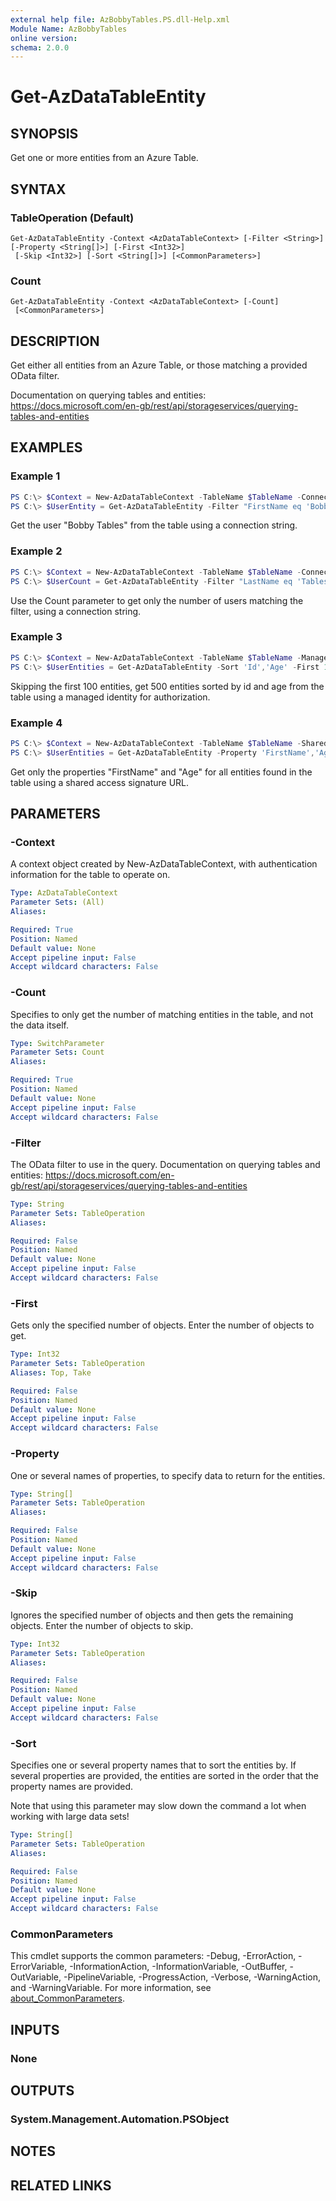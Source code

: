 ```yaml
---
external help file: AzBobbyTables.PS.dll-Help.xml
Module Name: AzBobbyTables
online version:
schema: 2.0.0
---
```


# Get-AzDataTableEntity

## SYNOPSIS

Get one or more entities from an Azure Table.

## SYNTAX

### TableOperation (Default)
```
Get-AzDataTableEntity -Context <AzDataTableContext> [-Filter <String>] [-Property <String[]>] [-First <Int32>]
 [-Skip <Int32>] [-Sort <String[]>] [<CommonParameters>]
```

### Count
```
Get-AzDataTableEntity -Context <AzDataTableContext> [-Count]
 [<CommonParameters>]
```

## DESCRIPTION

Get either all entities from an Azure Table, or those matching a provided OData filter.

Documentation on querying tables and entities: <https://docs.microsoft.com/en-gb/rest/api/storageservices/querying-tables-and-entities>

## EXAMPLES

### Example 1

```powershell
PS C:\> $Context = New-AzDataTableContext -TableName $TableName -ConnectionString $ConnectionString
PS C:\> $UserEntity = Get-AzDataTableEntity -Filter "FirstName eq 'Bobby' and LastName eq 'Tables'" -Context $Context
```

Get the user "Bobby Tables" from the table using a connection string.

### Example 2

```powershell
PS C:\> $Context = New-AzDataTableContext -TableName $TableName -ConnectionString $ConnectionString
PS C:\> $UserCount = Get-AzDataTableEntity -Filter "LastName eq 'Tables'" -Context $Context -Count
```

Use the Count parameter to get only the number of users matching the filter, using a connection string.

### Example 3

```powershell
PS C:\> $Context = New-AzDataTableContext -TableName $TableName -ManagedIdentity -StorageAccountName $Name
PS C:\> $UserEntities = Get-AzDataTableEntity -Sort 'Id','Age' -First 100 -Skip 500 -Context $Context
```

Skipping the first 100 entities, get 500 entities sorted by id and age from the table using a managed identity for authorization.

### Example 4

```powershell
PS C:\> $Context = New-AzDataTableContext -TableName $TableName -SharedAccessSignature $SAS
PS C:\> $UserEntities = Get-AzDataTableEntity -Property 'FirstName','Age' -Context $Context
```

Get only the properties "FirstName" and "Age" for all entities found in the table using a shared access signature URL.

## PARAMETERS

### -Context

A context object created by New-AzDataTableContext, with authentication information for the table to operate on.

```yaml
Type: AzDataTableContext
Parameter Sets: (All)
Aliases:

Required: True
Position: Named
Default value: None
Accept pipeline input: False
Accept wildcard characters: False
```

### -Count

Specifies to only get the number of matching entities in the table, and not the data itself.

```yaml
Type: SwitchParameter
Parameter Sets: Count
Aliases:

Required: True
Position: Named
Default value: None
Accept pipeline input: False
Accept wildcard characters: False
```

### -Filter

The OData filter to use in the query.
Documentation on querying tables and entities: <https://docs.microsoft.com/en-gb/rest/api/storageservices/querying-tables-and-entities>

```yaml
Type: String
Parameter Sets: TableOperation
Aliases:

Required: False
Position: Named
Default value: None
Accept pipeline input: False
Accept wildcard characters: False
```

### -First

Gets only the specified number of objects. Enter the number of objects to get.

```yaml
Type: Int32
Parameter Sets: TableOperation
Aliases: Top, Take

Required: False
Position: Named
Default value: None
Accept pipeline input: False
Accept wildcard characters: False
```

### -Property

One or several names of properties, to specify data to return for the entities.

```yaml
Type: String[]
Parameter Sets: TableOperation
Aliases:

Required: False
Position: Named
Default value: None
Accept pipeline input: False
Accept wildcard characters: False
```

### -Skip

Ignores the specified number of objects and then gets the remaining objects. Enter the number of objects to skip.

```yaml
Type: Int32
Parameter Sets: TableOperation
Aliases:

Required: False
Position: Named
Default value: None
Accept pipeline input: False
Accept wildcard characters: False
```

### -Sort

Specifies one or several property names that to sort the entities by. If several properties are provided, the entities are sorted in the order that the property names are provided.

Note that using this parameter may slow down the command a lot when working with large data sets!

```yaml
Type: String[]
Parameter Sets: TableOperation
Aliases:

Required: False
Position: Named
Default value: None
Accept pipeline input: False
Accept wildcard characters: False
```

### CommonParameters
This cmdlet supports the common parameters: -Debug, -ErrorAction, -ErrorVariable, -InformationAction, -InformationVariable, -OutBuffer, -OutVariable, -PipelineVariable, -ProgressAction, -Verbose, -WarningAction, and -WarningVariable. For more information, see [about_CommonParameters](http://go.microsoft.com/fwlink/?LinkID=113216).

## INPUTS

### None

## OUTPUTS

### System.Management.Automation.PSObject

## NOTES

## RELATED LINKS
